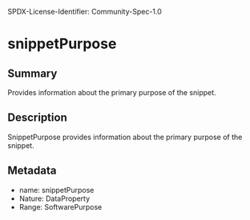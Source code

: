 SPDX-License-Identifier: Community-Spec-1.0

# snippetPurpose

## Summary

Provides information about the primary purpose of the snippet.

## Description

SnippetPurpose provides information about the primary purpose of the snippet.

## Metadata

- name: snippetPurpose
- Nature: DataProperty
- Range: SoftwarePurpose

